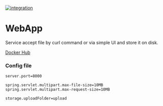 [![integration](https://github.com/to4kin/webapp/actions/workflows/integration.yml/badge.svg?branch=master)](https://github.com/to4kin/webapp/actions/workflows/integration.yml)

# WebApp

Service accept file by curl command or via simple UI and store it on disk.

[Docker Hub](https://github.com/to4kin/webapp)

### Config file

```properties
server.port=8000

spring.servlet.multipart.max-file-size=10MB
spring.servlet.multipart.max-request-size=10MB

storage.uploadFolder=upload
```
